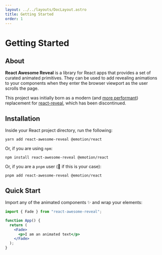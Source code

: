 ```yaml
---
layout: ../../layouts/DocLayout.astro
title: Getting Started
order: 1
---
```


# Getting Started

## About

**React Awesome Reveal** is a library for React apps that provides a set of curated animated primitives.
They can be used to add revealing animations to your components when they enter the browser viewport as the user scrolls the page.

This project was initially born as a modern (and [more performant](/docs/performances)) replacement for [react-reveal](https://github.com/rnosov/react-reveal), which has been discontinued.

## Installation

Inside your React project directory, run the following:

```shell
yarn add react-awesome-reveal @emotion/react
```

Or, if you are using `npm`:

```shell
npm install react-awesome-reveal @emotion/react
```

Or, if you are a `pnpm` user (:raised_hands: if this is your case):

```shell
pnpm add react-awesome-reveal @emotion/react
```

## Quick Start

Import any of the animated components :sparkles: and wrap your elements:

```jsx
import { Fade } from "react-awesome-reveal";

function App() {
  return (
    <Fade>
      <p>I am an animated text</p>
    </Fade>
  );
}
```
